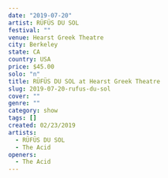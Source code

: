 ```yaml
---
date: "2019-07-20"
artist: RÜFÜS DU SOL
festival: ""
venue: Hearst Greek Theatre
city: Berkeley
state: CA
country: USA
price: $45.00
solo: "n"
title: RÜFÜS DU SOL at Hearst Greek Theatre
slug: 2019-07-20-rufus-du-sol
cover: ""
genre: ""
category: show
tags: []
created: 02/23/2019
artists:
  - RÜFÜS DU SOL
  - The Acid
openers:
  - The Acid
---
```

